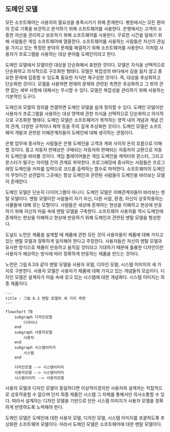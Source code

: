 ## 도메인 모델
모든 소프트웨어는 사용자의 필요성을 충족시키기 위해 존재한다. 병원에서는 모든 환자의 진료 기록을 보관하고 분석하기 위해 소프트웨어를 사용한다. 은행에서는 고객의 소중한 자산을 관리하고 보호하기 위해 소프트웨어를 사용한다. 무료한 시간을 달래기 위해 사람들은 게임 소프트웨어에 열중한다. 소프트웨어를 사용하는 사람들은 자신이 관심을 가지고 있는 특정한 분야의 문제를 해결하기 위해 소프트웨어를 사용한다. 이처럼 사용자가 프로그램을 사용하는 대상 분야를 도메인이라고 한다.

도메인 모델에서 모델이란 대상을 단순화해서 표현한 것이다. 모델은 지식을 선택적으로 단순화하고 의식적으로 구조화한 형태다. 모델은 복잡성의 바다에서 길을 잃지 않고 중요한 문제에 집중할 수 있도록 필요한 지식만 재구성한 것이다. 즉, 대상을 추상화하고 단순화한 것이다. 모델을 사용하면 현재의 문제와 관련된 측면은 추상화하고 그 밖의 관련 없는 세부 사항에 대해서는 무시할 수 있다. 모델은 복잡성을 관리하기 위해 사용하는 기본적인 도구다.

도메인과 모델의 정의를 연결하면 도메인 모델을 쉽게 정의할 수 있다. 도메인 모델이란 사용자가 프로그램을 사용하는 대상 영역에 관한 지식을 선택적으로 단순화하고 의식적으로 구조화한 형태다. 도메인 모델은 소프트웨어가 목적하는 영역 내의 개념과 개념 간의 관계, 다양한 규칙이나 제약 등을 주의 깊게 추상화한 것이다. 도메인 모델은 소프트웨어 개발과 관련된 이해관계자들이 도메인에 대해 생각하는 관점이다.

은행 업무에 종사하는 사람들은 은행 도메인을 고객과 계좌 사이의 돈의 흐름으로 이해할 것이다. 중고 자동차 판매상은 구매되는 자동차와 판매되는 자동차의 교환으로 자동차 도메인을 바라볼 것이다. 게임 플레이어들은 게임 도메인을 캐릭터와 몬스터, 그리고 몬스터가 떨구는 아이템 간의 관계로 파악한다. 프로그래밍에 종사하는 사람들은 프로그래밍 도메인을 커피를 입력으로 코드를 출력하는 함수로 파악한다. 소프트웨어의 도메인이 무엇이건 상관없이 그곳에는 항상 도메인과 관련된 사람들이 도메인을 바라보는 모델이 존재한다.

도메인 모델은 단순히 다이어그램이 아니다. 도메인 모델은 이해관계자들이 바라보는 멘탈 모델이다. 멘탈 모델이란 사람들이 자기 자신, 다른 사람, 환경, 자신이 상호작용하는 사물들에 대해 갖는 모형이다. 사람들은 세상에 존재하는 현상을 이해하고 현상에 반응하기 위해 자신의 마음 속에 멘탈 모델을 구축한다. 소프트웨어 사용자들 역시 도메인에 존재하는 현상을 이해하고 현상에 반응하기 위해 도메인과 관련된 멘탈 모델을 형성한다.

도널드 노먼은 제품을 설계할 때 제품에 관한 모든 것이 사용자들이 제품에 대해 가지고 있는 멘탈 모델과 정확하게 일치해야 한다고 주장한다. 사용자들은 자신의 멘탈 모델과 유사한 방식으로 제품이 반응하고 움직일 것이라고 기대하기 때문에 훌륭한 디자인이란 사용자가 예상하는 방식에 따라 정확하게 반응하는 제품을 만드는 것이다.

노먼은 그림 6.3과 같이 멘탈 모델을 사용자 모델, 디자인 모델, 시스템 이미지의 세 가지로 구분한다. 사용자 모델은 사용자가 제품에 대해 가지고 있는 개념들의 모습이다. 디자인 모델은 설계자가 마음 속에 갖고 있는 시스템에 대한 개념화다. 시스템 이미지는 최종 제품이다.

```mermaid
--- 
title : 그림 6.3 멘탈 모델의 세 가지 측면 
--- 

flowchart TB 
	subgraph 디자인모델
		디자이너 
	end 
	subgraph 사용자모델
		사용자 
	end 
	subgraph 시스템이미지
		시스템 
	end 

	디자인모델 --> 시스템이미지
	사용자모델 --> 시스템이미지
	시스템이미지 --> 사용자모델
```

사용자 모델과 디자인 모델이 동일하다면 이상적이겠지만 사용자와 설계자는 직접적으로 상호작용할 수 없으며 단지 최종 제품인 시스템 그 자체를 통해서만 의사소통할 수 있다. 따라서 설계자는 디자인 모델을 기반으로 만든 시스템 이미지가 사용자 모델을 정확하게 반영하도록 노력해야 한다.

도메인 모델은 도메인에 대한 사용자 모델, 디자인 모델, 시스템 이미지를 포괄하도록 추상화한 소프트웨어 모델이다. 따라서 도메인 모델은 소프트웨어에 대한 멘탈 모델이다.